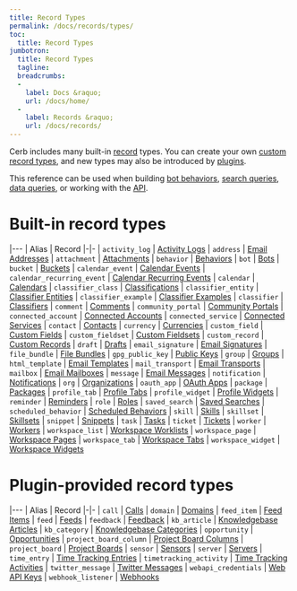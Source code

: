 ```yaml
---
title: Record Types
permalink: /docs/records/types/
toc:
  title: Record Types
jumbotron:
  title: Record Types
  tagline: 
  breadcrumbs:
  -
    label: Docs &raquo;
    url: /docs/home/
  -
    label: Records &raquo;
    url: /docs/records/
---
```


Cerb includes many built-in [record](/docs/records/) types. You can create your own [custom record types](/docs/records/custom-records/), and new types may also be introduced by [plugins](/docs/plugins/).

This reference can be used when building [bot behaviors](/docs/bots/), [search queries](/docs/search/), [data queries](/docs/data-queries/), or working with the [API](/docs/api/).

# Built-in record types

|---
| Alias | Record
|-|-
| `activity_log` | [Activity Logs](/docs/records/types/activity_log/)
| `address` | [Email Addresses](/docs/records/types/address/)
| `attachment` | [Attachments](/docs/records/types/attachment/)
| `behavior` | [Behaviors](/docs/records/types/behavior/)
| `bot` | [Bots](/docs/records/types/bot/)
| `bucket` | [Buckets](/docs/records/types/bucket/)
| `calendar_event` | [Calendar Events](/docs/records/types/calendar_event/)
| `calendar_recurring_event` | [Calendar Recurring Events](/docs/records/types/calendar_recurring_event/)
| `calendar` | [Calendars](/docs/records/types/calendar/)
| `classifier_class` | [Classifications](/docs/records/types/classifier_class/)
| `classifier_entity` | [Classifier Entities](/docs/records/types/classifier_entity/)
| `classifier_example` | [Classifier Examples](/docs/records/types/classifier_example/)
| `classifier` | [Classifiers](/docs/records/types/classifier/)
| `comment` | [Comments](/docs/records/types/comment/)
| `community_portal` | [Community Portals](/docs/records/types/community_portal/)
| `connected_account` | [Connected Accounts](/docs/records/types/connected_account/)
| `connected_service` | [Connected Services](/docs/records/types/connected_service/)
| `contact` | [Contacts](/docs/records/types/contact/)
| `currency` | [Currencies](/docs/records/types/currency/)
| `custom_field` | [Custom Fields](/docs/records/types/custom_field/)
| `custom_fieldset` | [Custom Fieldsets](/docs/records/types/custom_fieldset/)
| `custom_record` | [Custom Records](/docs/records/types/custom_record/)
| `draft` | [Drafts](/docs/records/types/draft/)
| `email_signature` | [Email Signatures](/docs/records/types/email_signature/)
| `file_bundle` | [File Bundles](/docs/records/types/file_bundle/)
| `gpg_public_key` | [Public Keys](/docs/records/types/gpg_public_key/)
| `group` | [Groups](/docs/records/types/group/)
| `html_template` | [Email Templates](/docs/records/types/html_template/)
| `mail_transport` | [Email Transports](/docs/records/types/mail_transport/)
| `mailbox` | [Email Mailboxes](/docs/records/types/mailbox/)
| `message` | [Email Messages](/docs/records/types/message/)
| `notification` | [Notifications](/docs/records/types/notification/)
| `org` | [Organizations](/docs/records/types/org/)
| `oauth_app` | [OAuth Apps](/docs/records/types/oauth_app/)
| `package` | [Packages](/docs/records/types/package/)
| `profile_tab` | [Profile Tabs](/docs/records/types/profile_tab/)
| `profile_widget` | [Profile Widgets](/docs/records/types/profile_widget/)
| `reminder` | [Reminders](/docs/records/types/reminder/)
| `role` | [Roles](/docs/records/types/role/)
| `saved_search` | [Saved Searches](/docs/records/types/saved_search/)
| `scheduled_behavior` | [Scheduled Behaviors](/docs/records/types/scheduled_behavior/)
| `skill` | [Skills](/docs/records/types/skill/)
| `skillset` | [Skillsets](/docs/records/types/skillset/)
| `snippet` | [Snippets](/docs/records/types/snippet/)
| `task` | [Tasks](/docs/records/types/task/)
| `ticket` | [Tickets](/docs/records/types/ticket/)
| `worker` | [Workers](/docs/records/types/worker/)
| `workspace_list` | [Workspace Worklists](/docs/records/types/workspace_list/)
| `workspace_page` | [Workspace Pages](/docs/records/types/workspace_page/)
| `workspace_tab` | [Workspace Tabs](/docs/records/types/workspace_tab/)
| `workspace_widget` | [Workspace Widgets](/docs/records/types/workspace_widget/)

# Plugin-provided record types

|---
| Alias | Record
|-|-
| `call` | [Calls](/docs/records/types/call/)
| `domain` | [Domains](/docs/records/types/domain/)
| `feed_item` | [Feed Items](/docs/records/types/feed_item/)
| `feed` | [Feeds](/docs/records/types/feed/)
| `feedback` | [Feedback](/docs/records/types/feedback/)
| `kb_article` | [Knowledgebase Articles](/docs/records/types/kb_article/)
| `kb_category` | [Knowledgebase Categories](/docs/records/types/kb_category/)
| `opportunity` | [Opportunities](/docs/records/types/opportunity/)
| `project_board_column` | [Project Board Columns](/docs/records/types/project_board_column/)
| `project_board` | [Project Boards](/docs/records/types/project_board/)
| `sensor` | [Sensors](/docs/records/types/sensor/)
| `server` | [Servers](/docs/records/types/server/)
| `time_entry` | [Time Tracking Entries](/docs/records/types/time_entry/)
| `timetracking_activity` | [Time Tracking Activities](/docs/records/types/timetracking_activity/)
| `twitter_message` | [Twitter Messages](/docs/records/types/twitter_message/)
| `webapi_credentials` | [Web API Keys](/docs/records/types/webapi_credentials/)
| `webhook_listener` | [Webhooks](/docs/records/types/webhook_listener/)